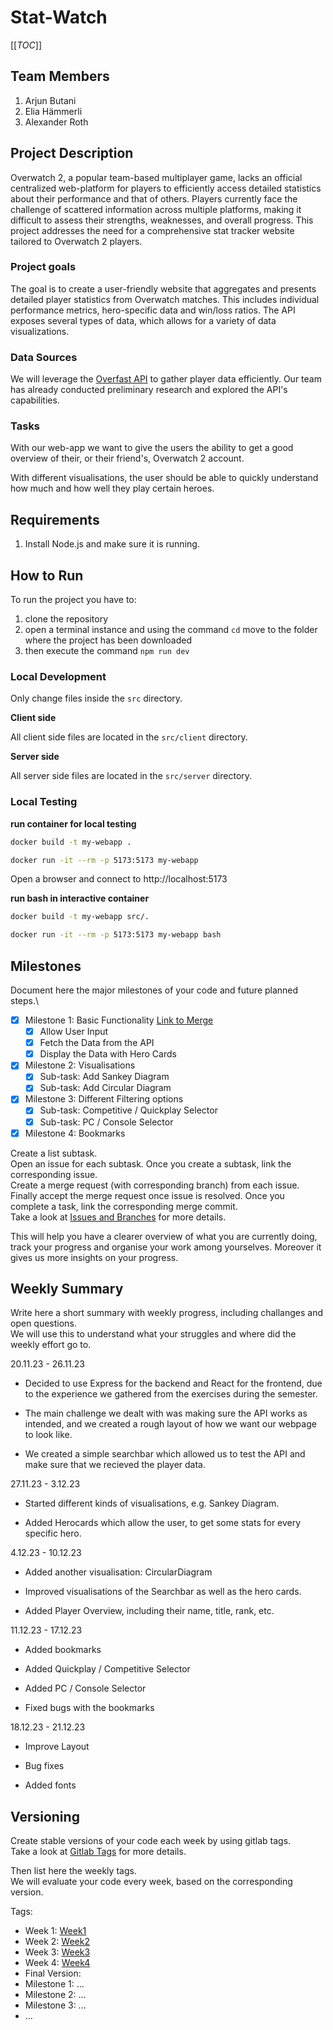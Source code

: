 # Stat-Watch

[[_TOC_]]

## Team Members
1. Arjun Butani
2. Elia Hämmerli
3. Alexander Roth

## Project Description 
 Overwatch 2, a popular team-based multiplayer game, lacks an official centralized web-platform for players to efficiently access detailed statistics about their performance and that of others. Players currently face the challenge of scattered information across multiple platforms, making it difficult to assess their strengths, weaknesses, and overall progress. This project addresses the need for a comprehensive stat tracker website tailored to Overwatch 2 players.

### Project goals
The goal is to create a user-friendly website that aggregates and presents detailed player statistics from Overwatch matches. This includes individual performance metrics, hero-specific data and win/loss ratios. The API exposes several types of data, which allows for a variety of data visualizations.

### Data Sources
We will leverage the [Overfast API](https://overfast-api.tekrop.fr/) to gather player data efficiently. Our team has already conducted preliminary research and explored the API's capabilities. 

### Tasks
With our web-app we want to give the users the ability to get a good overview of their, or their friend's, Overwatch 2 account. 

With different visualisations, the user should be able to quickly understand how much and how well they play certain heroes. 


## Requirements
1) Install Node.js and make sure it is running.

## How to Run
To run the project you have to:
1) clone the repository
2) open a terminal instance and using the command ```cd``` move to the folder where the project has been downloaded
3) then execute the command ```npm run dev```


### Local Development

Only change files inside the `src` directory.

**Client side**

All client side files are located in the `src/client` directory.

**Server side**

All server side files are located in the `src/server` directory.

### Local Testing

**run container for local testing**

```bash
docker build -t my-webapp .

docker run -it --rm -p 5173:5173 my-webapp
```
Open a browser and connect to http://localhost:5173

**run bash in interactive container**
```bash
docker build -t my-webapp src/.

docker run -it --rm -p 5173:5173 my-webapp bash
```


## Milestones
Document here the major milestones of your code and future planned steps.\
- [X] Milestone 1: Basic Functionality [Link to Merge](course-fwe2023/students/project/express/abutani_project_express!3)
  - [x] Allow User Input
  - [x] Fetch the Data from the API
  - [x] Display the Data with Hero Cards

- [x] Milestone 2: Visualisations
  - [x] Sub-task: Add Sankey Diagram
  - [x] Sub-task: Add Circular Diagram

- [x] Milestone 3: Different Filtering options
  - [x] Sub-task: Competitive / Quickplay Selector
  - [x] Sub-task: PC / Console Selector

- [x] Milestone 4: Bookmarks

Create a list subtask.\
Open an issue for each subtask. Once you create a subtask, link the corresponding issue.\
Create a merge request (with corresponding branch) from each issue.\
Finally accept the merge request once issue is resolved. Once you complete a task, link the corresponding merge commit.\
Take a look at [Issues and Branches](https://www.youtube.com/watch?v=DSuSBuVYpys) for more details. 

This will help you have a clearer overview of what you are currently doing, track your progress and organise your work among yourselves. Moreover it gives us more insights on your progress.  

## Weekly Summary 
Write here a short summary with weekly progress, including challanges and open questions.\
We will use this to understand what your struggles and where did the weekly effort go to.

20.11.23 - 26.11.23
  - Decided to use Express for the backend and React for the frontend, due to the experience we gathered from the exercises during the semester.

  - The main challenge we dealt with was making sure the API works as intended, and we created a rough layout of how we want our webpage to look like.

  - We created a simple searchbar which allowed us to test the API and make sure that we recieved the player data. 

27.11.23 - 3.12.23
  - Started different kinds of visualisations, e.g. Sankey Diagram.

  - Added Herocards which allow the user, to get some stats for every specific hero. 


4.12.23 - 10.12.23

  - Added another visualisation: CircularDiagram

  - Improved visualisations of the Searchbar as well as the hero cards.

  - Added Player Overview, including their name, title, rank, etc.

11.12.23 - 17.12.23

  - Added bookmarks

  - Added Quickplay / Competitive Selector

  - Added PC / Console Selector

  - Fixed bugs with the bookmarks

18.12.23 - 21.12.23

  - Improve Layout 

  - Bug fixes

  - Added fonts

## Versioning
Create stable versions of your code each week by using gitlab tags.\
Take a look at [Gitlab Tags](https://docs.gitlab.com/ee/topics/git/tags.html) for more details. 

Then list here the weekly tags. \
We will evaluate your code every week, based on the corresponding version.

Tags:
- Week 1: [Week1](https://gitlab.inf.ethz.ch/course-fwe2023/students/project/express/abutani_project_express/-/tags/Week1)
- Week 2: [Week2](https://gitlab.inf.ethz.ch/course-fwe2023/students/project/express/abutani_project_express/-/tags/Week2)
- Week 3: [Week3](https://gitlab.inf.ethz.ch/course-fwe2023/students/project/express/abutani_project_express/-/tags/week3)
- Week 4: [Week4](https://gitlab.inf.ethz.ch/course-fwe2023/students/project/express/abutani_project_express/-/tags/week4)
- Final Version:
- Milestone 1: ...
- Milestone 2: ...
- Milestone 3: ...
- ...



